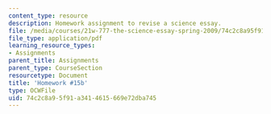```yaml
---
content_type: resource
description: Homework assignment to revise a science essay.
file: /media/courses/21w-777-the-science-essay-spring-2009/74c2c8a95f91a3414615669e72dba745_MIT21W_777s09_assn14_hw15essay4.pdf
file_type: application/pdf
learning_resource_types:
- Assignments
parent_title: Assignments
parent_type: CourseSection
resourcetype: Document
title: 'Homework #15b'
type: OCWFile
uid: 74c2c8a9-5f91-a341-4615-669e72dba745
---
```

